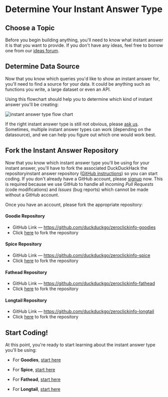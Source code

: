 # Determine Your Instant Answer Type

## Choose a Topic

Before you begin building anything, you'll need to know what instant answer it is that you want to provide. If you don't have any ideas, feel free to borrow one from our [ideas forum](http://ideas.duckduckhack.com/).

## Determine Data Source

Now that you know which queries you'd like to show an instant answer for, you'll need to find a source for your data. It could be anything such as functions you write, a large dataset or even an API.

Using this flowchart should help you to determine which kind of instant answer you'll be creating:

![instant answer type flow chart](https://raw.github.com/duckduckgo/duckduckgo-documentation/master/duckduckhack/assets/instant_answer_flowchart.png)

If the right instant answer type is still not obvious, please <a href="https://github.com/duckduckgo/duckduckgo#can-you-help-me">ask us</a>. Sometimes, multiple instant answer types can work (depending on the datasource), and we can help you figure out which one would work best.

## Fork the Instant Answer Repository

Now that you know which instant answer type you'll be using for your instant answer, you'll have to fork the associated DuckDuckHack  the repositoryinstant answer repository ([GitHub instructions](http://help.github.com/fork-a-repo/)) so you can start coding. If you don't already have a GitHub account, please [signup](https://github.com/signup/free) now. This is required because we use GitHub to handle all incoming *Pull Requests* (code modifications) and *Issues* (bug reports) which cannot be made without a GitHub account.

Once you have an account, please fork the appropriate repository:

#### Goodie Repository
  
- GitHub Link &mdash; https://github.com/duckduckgo/zeroclickinfo-goodies
- Click [here](https://github.com/duckduckgo/zeroclickinfo-goodies/fork) to fork the repository

#### Spice Repository
  
- GitHub Link &mdash; https://github.com/duckduckgo/zeroclickinfo-spice
- Click [here](https://github.com/duckduckgo/zeroclickinfo-spice/fork) to fork the repository

#### Fathead Repository
  
- GitHub Link &mdash; https://github.com/duckduckgo/zeroclickinfo-fathead
- Click [here](https://github.com/duckduckgo/zeroclickinfo-fathead/fork) to fork the repository

#### Longtail Repository

- GitHub Link &mdash; https://github.com/duckduckgo/zeroclickinfo-longtail
- Click [here](https://github.com/duckduckgo/zeroclickinfo-longtail/fork) to fork the repository

## Start Coding!

  At this point, you're ready to start learning about the instant answer type you'll be using:

  - For **Goodies**, [start here](https://github.com/duckduckgo/duckduckgo-documentation/blob/master/duckduckhack/goodie/goodie_overview.md)
  
  - For **Spice**, [start here](https://github.com/duckduckgo/duckduckgo-documentation/blob/master/duckduckhack/spice/spice_overview.md)
  
  - For **Fathead**, [start here](https://github.com/duckduckgo/duckduckgo-documentation/blob/master/duckduckhack/fathead/fathead_overview.md)
  
  - For **Longtail**, [start here](https://github.com/duckduckgo/duckduckgo-documentation/blob/master/duckduckhack/longtail/longtail_overview.md)